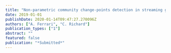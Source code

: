 ```yaml
---
title: "Non-parametric community change-points detection in streaming graph signals"
date: 2019-01-01
publishDate: 2020-01-14T09:47:27.270096Z
authors: ["A. Ferrari", "C. Richard"]
publication_types: ["1"]
abstract: ""
featured: false
publication: "*Submitted*"
---
```


